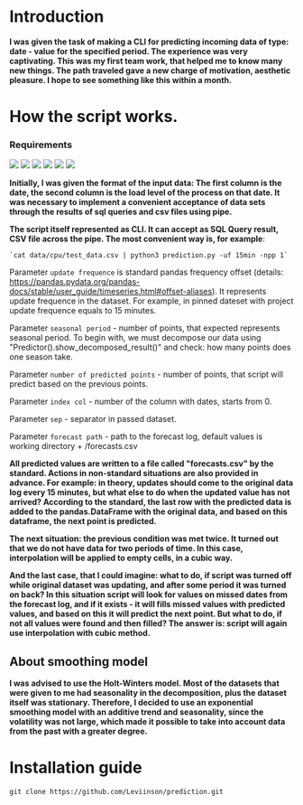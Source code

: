 # Introduction 
**I was given the task of making a CLI for predicting incoming data of type: date - value for the specified period.
The experience was very captivating. This was my first team work, that helped me to know many new things.
The path traveled gave a new charge of motivation, aesthetic pleasure.
I hope to see something like this within a month.**

# How the script works.
### Requirements
[![](https://img.shields.io/badge/python-3.10.4-blue)](https://www.python.org/downloads/) [![](https://img.shields.io/badge/numpy-4893da)](https://numpy.org/doc/) [![](https://img.shields.io/badge/statsmodels-7f48da)](https://www.statsmodels.org/stable/index.html) [![](https://img.shields.io/badge/matplotlib-daa748)](https://matplotlib.org/stable/index.html) [![](https://img.shields.io/badge/pandas-382282)](https://pandas.pydata.org/) [![](https://img.shields.io/badge/click-000000)](https://click.palletsprojects.com/en/8.1.x/)

**Initially, I was given the format of the input data:
The first column is the date, the second column is the load level of the process on that date.
It was necessary to implement a convenient acceptance of data sets through the results of sql queries and csv files using pipe.**

**The script itself represented as CLI. It can accept as SQL Query result, CSV file across the pipe.
The most convenient way is, for example**:

	`cat data/cpu/test_data.csv | python3 prediction.py -uf 15min -npp 1`

Parameter `update frequence` is standard pandas frequency offset (details: https://pandas.pydata.org/pandas-docs/stable/user_guide/timeseries.html#offset-aliases).
It represents update frequence in the dataset. For example, in pinned dateset with project update frequence equals to 15 minutes.

Parameter `seasonal period` - number of points, that expected represents seasonal period.
To begin with, we must decompose our data using "Predictor().show_decomposed_result()" and check: how many points does one season take.

Parameter `number of predicted points` - number of points, that script will predict based on the previous points.

Parameter `index col` - number of the column with dates, starts from 0.

Parameter `sep` - separator in passed dataset.

Parameter `forecast path` - path to the forecast log, default values is working directory + /forecasts.csv

**All predicted values are written to a file called "forecasts.csv" by the standard.
Actions in non-standard situations are also provided in advance. For example: in theory, updates should come to the original data log every 15 minutes, but what else to do when the updated value has not arrived?
According to the standard, the last row with the predicted data is added to the pandas.DataFrame with the original data, and based on this dataframe, the next point is predicted.**

**The next situation: the previous condition was met twice. It turned out that we do not have data for two periods of time.
In this case, interpolation will be applied to empty cells, in a cubic way.**

**And the last case, that I could imagine: what to do, if script was turned off while original dataset was updating, and after some period it was turned on back?
In this situation script will look for values on missed dates from the forecast log, and if it exists - it will fills missed values with predicted values, and based on this it will predict the next point.
But what to do, if not all values were found and then filled? The answer is: script will again use interpolation with cubic method.**

## About smoothing model

**I was advised to use the Holt-Winters model.
Most of the datasets that were given to me had seasonality in the decomposition, plus the dataset itself was stationary. Therefore, I decided to use an exponential smoothing model with an additive trend and seasonality, since the volatility was not large, which made it possible to take into account data from the past with a greater degree.**

# Installation guide
	git clone https://github.com/Leviinson/prediction.git
